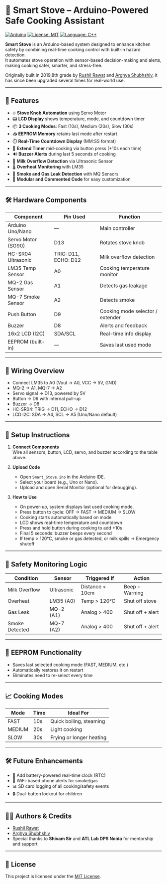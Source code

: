 # 🍳 Smart Stove – Arduino-Powered Safe Cooking Assistant

[![Arduino](https://img.shields.io/badge/Platform-Arduino-blue?logo=arduino)](https://www.arduino.cc/)
[![License: MIT](https://img.shields.io/badge/License-MIT-green.svg)](LICENSE)
[![Language: C++](https://img.shields.io/badge/Made%20with-C++-brightgreen)](https://www.arduino.cc/reference/en/)

**Smart Stove** is an Arduino-based system designed to enhance kitchen safety by combining real-time cooking control with built-in hazard detection.  
It automates stove operation with sensor-based decision-making and alerts, making cooking safer, smarter, and stress-free.

Originally built in 2019,8th grade by [Rushil Rawat](https://github.com/rushilrawat) and [Arghya Shubhshiv](https://github.com/ArghyaShubhshiv), it has since been upgraded several times for real-world use.

---

## 🧠 Features

- 🔥 **Stove Knob Automation** using Servo Motor
- 📟 **LCD Display** shows temperature, mode, and countdown timer
- 📦 **3 Cooking Modes**: Fast (10s), Medium (20s), Slow (30s)
- 📥 **EEPROM Memory** retains last mode after restart
- ⏱️ **Real-Time Countdown Display** (MM:SS format)
- 🔁 **Extend Timer** mid-cooking via button press (+10s each time)
- 🔊 **Buzzer Alerts** during last 5 seconds of cooking
- 🥛 **Milk Overflow Detection** via Ultrasonic Sensor
- 🌡️ **Overheat Monitoring** with LM35
- 💨 **Smoke and Gas Leak Detection** with MQ Sensors
- 🧱 **Modular and Commented Code** for easy customization

---

## 🛠️ Hardware Components

| Component              | Pin Used         | Function                           |
|------------------------|------------------|------------------------------------|
| Arduino Uno/Nano       | —                | Main controller                    |
| Servo Motor (SG90)     | D13              | Rotates stove knob                 |
| HC-SR04 Ultrasonic     | TRIG: D11, ECHO: D12 | Milk overflow detection        |
| LM35 Temp Sensor       | A0               | Cooking temperature monitor        |
| MQ-2 Gas Sensor        | A1               | Detects gas leakage                |
| MQ-7 Smoke Sensor      | A2               | Detects smoke                     |
| Push Button            | D9               | Cooking mode selector / extender  |
| Buzzer                 | D8               | Alerts and feedback                |
| 16x2 LCD (I2C)         | SDA/SCL          | Real-time info display             |
| EEPROM (built-in)      | —                | Saves last used mode              |

---

## 🔌 Wiring Overview

- Connect LM35 to A0 (Vout → A0, VCC → 5V, GND)
- MQ-2 → A1, MQ-7 → A2
- Servo signal → D13, powered by 5V
- Button → D9 with internal pull-up
- Buzzer → D8
- HC-SR04: TRIG → D11, ECHO → D12
- LCD I2C: SDA → A4, SCL → A5 (Uno/Nano default)

---

## 🚀 Setup Instructions

1. **Connect Components**  
   Wire all sensors, button, LCD, servo, and buzzer according to the table above.

2. **Upload Code**  
   - Open `Smart_Stove.ino` in the Arduino IDE.  
   - Select your board (e.g., Uno or Nano).  
   - Upload and open Serial Monitor (optional for debugging).

3. **How to Use**  
   - On power-up, system displays last used cooking mode.  
   - Press button to cycle: OFF → FAST → MEDIUM → SLOW  
   - Cooking starts automatically based on mode  
   - LCD shows real-time temperature and countdown  
   - Press and hold button during cooking to add +10s  
   - Final 5 seconds: buzzer beeps every second  
   - If temp > 120°C, smoke or gas detected, or milk spills → Emergency shutoff

---

## 🧪 Safety Monitoring Logic

| Condition           | Sensor        | Triggered If             | Action            |
|--------------------|---------------|--------------------------|-------------------|
| Milk Overflow       | Ultrasonic    | Distance < 10cm          | Beep + Warning    |
| Overheat            | LM35 (A0)     | Temp > 120°C             | Shut off stove    |
| Gas Leak            | MQ-2 (A1)     | Analog > 400             | Shut off + alert  |
| Smoke Detected      | MQ-7 (A2)     | Analog > 400             | Shut off + alert  |

---

## 🧠 EEPROM Functionality

- Saves last selected cooking mode (FAST, MEDIUM, etc.)
- Automatically restores it on restart
- Eliminates need to re-select every time

---

## 📈 Cooking Modes

| Mode     | Time  | Ideal For                  |
|----------|-------|----------------------------|
| FAST     | 10s   | Quick boiling, steaming    |
| MEDIUM   | 20s   | Light cooking              |
| SLOW     | 30s   | Frying or longer heating   |

---

## 🛠️ Future Enhancements

- 🔋 Add battery-powered real-time clock (RTC)
- 📲 WiFi-based phone alerts for smoke/gas
- 📊 SD card logging of all cooking/safety events
- 🔒 Dual-button lockout for children

---

## 👨‍🔧 Authors & Credits

- [Rushil Rawat](https://github.com/RushilRawat)  
- [Arghya Shubhshiv](https://github.com/ArghyaShubhshiv) 
- Special thanks to **Shivam Sir** and **ATL Lab DPS Noida** for mentorship and support

---

## 📜 License

This project is licensed under the [MIT License](LICENSE).
